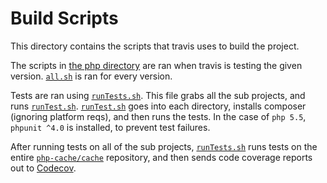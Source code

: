 # Build Scripts

This directory contains the scripts that travis uses to build the project.

The scripts in [the php directory](php/) are ran when travis is testing the given version. [`all.sh`](php/all.sh) is ran for every version.

Tests are ran using [`runTests.sh`](runTests.sh). This file grabs all the sub projects, and runs [`runTest.sh`](runTest.sh).
[`runTest.sh`](runTest.sh) goes into each directory, installs composer (ignoring platform reqs), and then runs the tests.
In the case of `php 5.5`, `phpunit ^4.0` is installed, to prevent test failures.

After running tests on all of the sub projects, [`runTests.sh`](runTests.sh) runs tests on the entire [`php-cache/cache`](https://github.com/php-cache/cache) repository, 
and then sends code coverage reports out to [Codecov](https://codecov.io/github/php-cache/cache).